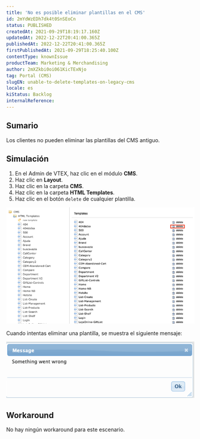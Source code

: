 ```yaml
---
title: 'No es posible eliminar plantillas en el CMS'
id: 2mYdWzEDh7dk4t0SnSEoCn
status: PUBLISHED
createdAt: 2021-09-29T18:19:17.160Z
updatedAt: 2022-12-22T20:41:00.365Z
publishedAt: 2022-12-22T20:41:00.365Z
firstPublishedAt: 2021-09-29T18:25:40.100Z
contentType: knownIssue
productTeam: Marketing & Merchandising
author: 2mXZkbi0oi061KicTExNjo
tag: Portal (CMS)
slugEN: unable-to-delete-templates-on-legacy-cms
locale: es
kiStatus: Backlog
internalReference: 
---
```


## Sumario

Los clientes no pueden eliminar las plantillas del CMS antiguo.

## Simulación

1. En el Admin de VTEX, haz clic en el módulo **CMS**.
2. Haz clic en **Layout**.
3. Haz clic en la carpeta **CMS**.
4. Haz clic en la carpeta **HTML Templates**.
5. Haz clic en el botón `delete` de cualquier plantilla.

![HTML templates](https://raw.githubusercontent.com/vtexdocs/help-center-content/refs/heads/main/docs/es/known-issues/Marketing%20&%20Merchandising/no-es-posible-eliminar-plantillas-en-el-cms_1.png)

Cuando intentas eliminar una plantilla, se muestra el siguiente mensaje:

![Messagem CMS](https://raw.githubusercontent.com/vtexdocs/help-center-content/refs/heads/main/docs/es/known-issues/Marketing%20&%20Merchandising/no-es-posible-eliminar-plantillas-en-el-cms_2.png)

## Workaround

No hay ningún workaround para este escenario.


